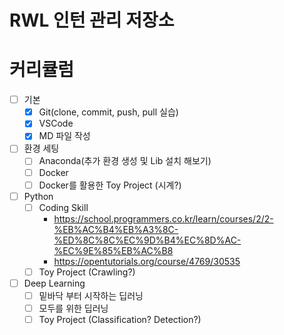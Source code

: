 # RWL 인턴 관리 저장소

# 커리큘럼
- [ ] 기본
    - [X] Git(clone, commit, push, pull 실습)
    - [x] VSCode
    - [X] MD 파일 작성

- [ ] 환경 세팅
    - [ ] Anaconda(추가 환경 생성 및 Lib 설치 해보기)
    - [ ] Docker
    - [ ] Docker를 활용한 Toy Project (시계?)
- [ ] Python
    - [ ] Coding Skill
        - https://school.programmers.co.kr/learn/courses/2/2-%EB%AC%B4%EB%A3%8C-%ED%8C%8C%EC%9D%B4%EC%8D%AC-%EC%9E%85%EB%AC%B8
        - https://opentutorials.org/course/4769/30535
    - [ ] Toy Project (Crawling?)
- [ ] Deep Learning
    - [ ] 밑바닥 부터 시작하는 딥러닝
    - [ ] 모두를 위한 딥러닝
    - [ ] Toy Project (Classification? Detection?)
